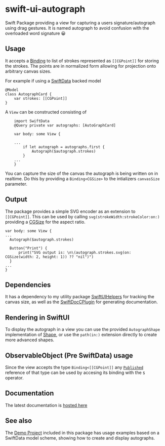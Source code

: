 # swift-ui-autograph

Swift Package providing a view for capturing a users signature/autograph using drag gestures.
It is named autograph to avoid confusion with the overloaded word signature 😀

## Usage
It accepts a [Binding](https://developer.apple.com/documentation/swiftui/binding) to list of strokes represented as ```[[CGPoint]]``` for storing the strokes.
The points are in normalized form allowing for projection onto arbitrary canvas sizes.

For example if using a [SwiftData](https://developer.apple.com/documentation/swiftdata) backed model
```
@Model
class AutographCard {
    var strokes: [[CGPoint]]
}
```
A ``View`` can be constructed consisting of
```
    import SwiftData
    @Query private var autographs: [AutoGraphCard]

    var body: some View {
        
    ...
        if let autograph = autographs.first {
            Autograph($autograph.strokes)
        }
    ...
    }

```
You can capture the size of the canvas the autograph is being written on in realtime. Do this by providing a ``Binding<CGSize>`` to the intializers `canvasSize` parameter. 
## Output

The package provides a simple SVG encoder as an extension to ``[[CGPoint]]``.
This can be used by calling ``svg(strokeWidth:strokeColor:on:)`` providing a [CGSize](https://developer.apple.com/documentation/corefoundation/cgsize) for the aspect ratio.
```
var body: some View {
...
  Autograph($autograph.strokes)
              
  Button("Print") {
      print("SVG output is: \n\(autograph.strokes.svg(on: CGSize(width: 2, height: 1)) ?? "nil")")
  }
...
}
```

## Dependencies

It has a dependency to my utility package [SwiftUIHelpers](https://github.com/jensmoes/swift-ui-helpers) for tracking the canvas size, as well as the [SwiftDocCPlugin](https://github.com/apple/swift-docc-plugin) for generating documentation.

## Rendering in SwiftUI

To display the autograph in a view you can use the provided ``AutographShape`` implementation of [Shape](https://developer.apple.com/documentation/swiftui/shape), or use the ``path(in:)`` extension directly to create more advanced shapes.

## ObservableObject (Pre SwiftData) usage

Since the view accepts the type ``Binding<[[CGPoint]]`` any [``Published``](https://developer.apple.com/documentation/combine/published) reference of that type can be used by accesing its binding with the `$` operator.

## Documentation

The latest documentation is [hosted here](https://jensmoes.github.io/swift-ui-autograph/documentation/autograph/autograph/)

## See also

The [Demo Project](https://github.com/jensmoes/swift-ui-autograph/tree/main/AutographDemo) included in this package has usage examples based on a SwiftData model scheme, showing how to create and display autographs.
